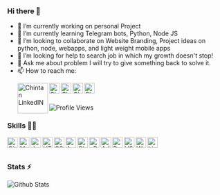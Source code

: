 ### Hi there 👋

- 🔭 I’m currently working on personal Project
- 🌱 I’m currently learning Telegram bots, Python, Node JS
- 👯 I’m looking to collaborate on Website Branding, Project ideas on python, node, webapps, and light weight mobile apps
- 🤔 I’m looking for help to search job in which my growth doesn't stop!
- 💬 Ask me about problem I will try to give something back to solve it.
- 📫 How to reach me: <p>
  <a href="https://www.linkedin.com/in/chintan992/">
    <img align="left" alt="Chintan LinkedIN" width="70px" src="https://cdn.svgporn.com/logos/linkedin.svg" /></i>
  </a>
  <a href="https://twitter.com/sid992r">
    <img align="left" alt="Chintan Twitter" width="24px" src="https://cdn.svgporn.com/logos/twitter.svg" />
  </a>
  <a href="https://www.youtube.com/channel/UCcv6wFNEMSFtRbi7q91YG7w">
    <img align="left" alt="Chintan YouTube" width="24px" src="https://cdn.svgporn.com/logos/youtube.svg" />
  </a>
  <a href="https://instagram.com/chintan992">
    <img align="left" alt="Chintan Instagram" width="24px" src="https://cdn.svgporn.com/logos/instagram-icon.svg" />
  </a>
  <a href="https://telegram.dog/chintan992">
    <img align="left" alt="Chintan Telegram" width="24px" src="https://cdn.svgporn.com/logos/telegram.svg" />
  </a>
</p>

</br>
</br>

![Profile Views](https://hits.seeyoufarm.com/api/count/incr/badge.svg?url=https://github.com/chintan992/&title=Profile%20Views)

### Skills 👨‍💻

<img align="left" alt="GitHub" width="24px" src="https://cdn.svgporn.com/logos/github-icon.svg" />
<img align="left" alt="MySQL" width="24px" src="https://cdn.svgporn.com/logos/mysql.svg" />
<img align="left" alt="JavaScript" width="24px" src="https://cdn.svgporn.com/logos/javascript.svg" />
<img align="left" alt="HTML" width="24px" src="https://cdn.svgporn.com/logos/html5.svg" />
<img align="left" alt="CSS" width="24px" src="https://cdn.svgporn.com/logos/css3.svg" />
<img align="left" alt="AWS" width="24px" src="https://cdn.svgporn.com/logos/amazonaws.svg" />
<img align="left" alt="Cloudflare" width="24px" src="https://cdn.svgporn.com/logos/cloudflare.svg" />
<img align="left" alt="cPanel" width="24px" src="https://cdn.svgporn.com/logos/cpanel.svg" />
<img align="left" alt="Adobe XD Designer" width="24px" src="https://cdn.svgporn.com/logos/adobexd.svg" />
<img align="left" alt="Pokemon go Hack" width="24px" src="https://cdn.svgporn.com/logos/pokemon.svg" />
<img align="left" alt="VSCode" width="24px" src="https://cdn.svgporn.com/logos/visual-studio-code.svg" />
<img align="left" alt="Wordpress Designer" width="24px" src="https://cdn.svgporn.com/logos/wordpress-icon.svg" />
<img align="left" alt="Linux administrator" width="24px" src="https://cdn.svgporn.com/logos/ubuntu.svg" />
</br>
</br>

### Stats ⚡️

![Github Stats](https://readmestats.vercel.app/api?username=chintan992&show_icons=true&title_color=333&icon_color=333&count_private=true&include_all_commits=true)
